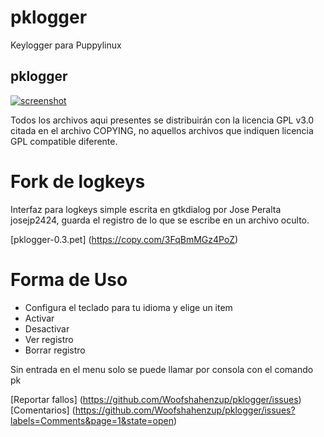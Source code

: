 pklogger
========

Keylogger para Puppylinux
## pklogger
[![screenshot](http://s5.postimg.org/702adocvb/pklg1.png)](http://s5.postimg.org/702adocvb/pklg1.png)

Todos los archivos aqui presentes se distribuirán con la
licencia GPL v3.0 citada en el archivo COPYING, no aquellos
archivos que indiquen licencia GPL compatible diferente.

Fork de logkeys 
================

Interfaz para logkeys simple escrita en gtkdialog 
por Jose Peralta josejp2424, guarda el registro de lo que
se escribe en un archivo oculto.

[pklogger-0.3.pet]
(https://copy.com/3FqBmMGz4PoZ)

Forma de Uso
=============
- Configura el teclado para tu idioma y elige un item 
- Activar
- Desactivar
- Ver registro
- Borrar registro

Sin entrada en el menu solo se puede llamar por consola 
con el comando pk

[Reportar fallos]
(https://github.com/Woofshahenzup/pklogger/issues)
[Comentarios]
(https://github.com/Woofshahenzup/pklogger/issues?labels=Comments&page=1&state=open)

